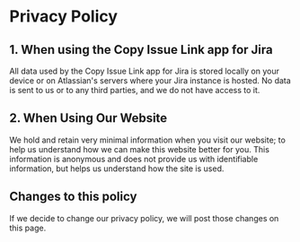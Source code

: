 # Privacy Policy

## 1. When using the Copy Issue Link app for Jira

All data used by the Copy Issue Link app for Jira is stored locally on your device or on Atlassian's servers where your Jira instance is hosted. No data is sent to us or to any third parties, and we do not have access to it.

## 2. When Using Our Website

We hold and retain very minimal information when you visit our website; to help us understand how we can make this website better for you. This information is anonymous and does not provide us with identifiable information, but helps us understand how the site is used.

## Changes to this policy

If we decide to change our privacy policy, we will post those changes on this page.
